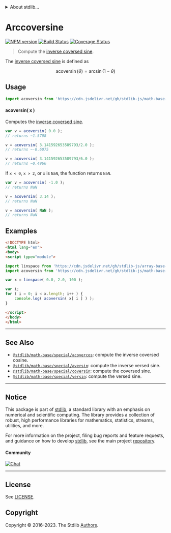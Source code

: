 <!--

@license Apache-2.0

Copyright (c) 2018 The Stdlib Authors.

Licensed under the Apache License, Version 2.0 (the "License");
you may not use this file except in compliance with the License.
You may obtain a copy of the License at

   http://www.apache.org/licenses/LICENSE-2.0

Unless required by applicable law or agreed to in writing, software
distributed under the License is distributed on an "AS IS" BASIS,
WITHOUT WARRANTIES OR CONDITIONS OF ANY KIND, either express or implied.
See the License for the specific language governing permissions and
limitations under the License.

-->


<details>
  <summary>
    About stdlib...
  </summary>
  <p>We believe in a future in which the web is a preferred environment for numerical computation. To help realize this future, we've built stdlib. stdlib is a standard library, with an emphasis on numerical and scientific computation, written in JavaScript (and C) for execution in browsers and in Node.js.</p>
  <p>The library is fully decomposable, being architected in such a way that you can swap out and mix and match APIs and functionality to cater to your exact preferences and use cases.</p>
  <p>When you use stdlib, you can be absolutely certain that you are using the most thorough, rigorous, well-written, studied, documented, tested, measured, and high-quality code out there.</p>
  <p>To join us in bringing numerical computing to the web, get started by checking us out on <a href="https://github.com/stdlib-js/stdlib">GitHub</a>, and please consider <a href="https://opencollective.com/stdlib">financially supporting stdlib</a>. We greatly appreciate your continued support!</p>
</details>

# Arccoversine

[![NPM version][npm-image]][npm-url] [![Build Status][test-image]][test-url] [![Coverage Status][coverage-image]][coverage-url] <!-- [![dependencies][dependencies-image]][dependencies-url] -->

> Compute the [inverse coversed sine][inverse-coversed-sine].

<section class="intro">

The [inverse coversed sine][inverse-coversed-sine] is defined as

<!-- <equation class="equation" label="eq:arccoversine" align="center" raw="\operatorname{acoversin}(\theta) = \arcsin(1-\theta)" alt="Inverse coversed sine."> -->

```math
\mathop{\mathrm{acoversin}}(\theta) = \arcsin(1-\theta)
```

<!-- <div class="equation" align="center" data-raw-text="\operatorname{acoversin}(\theta) = \arcsin(1-\theta)" data-equation="eq:arccoversine">
    <img src="https://cdn.jsdelivr.net/gh/stdlib-js/stdlib@bb29798906e119fcb2af99e94b60407a270c9b32/lib/node_modules/@stdlib/math/base/special/acoversin/docs/img/equation_arccoversine.svg" alt="Inverse coversed sine.">
    <br>
</div> -->

<!-- </equation> -->

</section>

<!-- /.intro -->



<section class="usage">

## Usage

```javascript
import acoversin from 'https://cdn.jsdelivr.net/gh/stdlib-js/math-base-special-acoversin@esm/index.mjs';
```

#### acoversin( x )

Computes the [inverse coversed sine][inverse-coversed-sine].

```javascript
var v = acoversin( 0.0 );
// returns ~1.5708

v = acoversin( 3.141592653589793/2.0 );
// returns ~-0.6075

v = acoversin( 3.141592653589793/6.0 );
// returns ~0.4966
```

If `x < 0`, `x > 2`, or `x` is `NaN`, the function returns `NaN`.

```javascript
var v = acoversin( -1.0 );
// returns NaN

v = acoversin( 3.14 );
// returns NaN

v = acoversin( NaN );
// returns NaN
```

</section>

<!-- /.usage -->

<section class="examples">

## Examples

<!-- eslint no-undef: "error" -->

```html
<!DOCTYPE html>
<html lang="en">
<body>
<script type="module">

import linspace from 'https://cdn.jsdelivr.net/gh/stdlib-js/array-base-linspace@esm/index.mjs';
import acoversin from 'https://cdn.jsdelivr.net/gh/stdlib-js/math-base-special-acoversin@esm/index.mjs';

var x = linspace( 0.0, 2.0, 100 );

var i;
for ( i = 0; i < x.length; i++ ) {
    console.log( acoversin( x[ i ] ) );
}

</script>
</body>
</html>
```

</section>

<!-- /.examples -->

<!-- Section for related `stdlib` packages. Do not manually edit this section, as it is automatically populated. -->

<section class="related">

* * *

## See Also

-   <span class="package-name">[`@stdlib/math-base/special/acovercos`][@stdlib/math/base/special/acovercos]</span><span class="delimiter">: </span><span class="description">compute the inverse coversed cosine.</span>
-   <span class="package-name">[`@stdlib/math-base/special/aversin`][@stdlib/math/base/special/aversin]</span><span class="delimiter">: </span><span class="description">compute the inverse versed sine.</span>
-   <span class="package-name">[`@stdlib/math-base/special/coversin`][@stdlib/math/base/special/coversin]</span><span class="delimiter">: </span><span class="description">compute the coversed sine.</span>
-   <span class="package-name">[`@stdlib/math-base/special/versin`][@stdlib/math/base/special/versin]</span><span class="delimiter">: </span><span class="description">compute the versed sine.</span>

</section>

<!-- /.related -->

<!-- Section for all links. Make sure to keep an empty line after the `section` element and another before the `/section` close. -->


<section class="main-repo" >

* * *

## Notice

This package is part of [stdlib][stdlib], a standard library with an emphasis on numerical and scientific computing. The library provides a collection of robust, high performance libraries for mathematics, statistics, streams, utilities, and more.

For more information on the project, filing bug reports and feature requests, and guidance on how to develop [stdlib][stdlib], see the main project [repository][stdlib].

#### Community

[![Chat][chat-image]][chat-url]

---

## License

See [LICENSE][stdlib-license].


## Copyright

Copyright &copy; 2016-2023. The Stdlib [Authors][stdlib-authors].

</section>

<!-- /.stdlib -->

<!-- Section for all links. Make sure to keep an empty line after the `section` element and another before the `/section` close. -->

<section class="links">

[npm-image]: http://img.shields.io/npm/v/@stdlib/math-base-special-acoversin.svg
[npm-url]: https://npmjs.org/package/@stdlib/math-base-special-acoversin

[test-image]: https://github.com/stdlib-js/math-base-special-acoversin/actions/workflows/test.yml/badge.svg?branch=v0.1.0
[test-url]: https://github.com/stdlib-js/math-base-special-acoversin/actions/workflows/test.yml?query=branch:v0.1.0

[coverage-image]: https://img.shields.io/codecov/c/github/stdlib-js/math-base-special-acoversin/main.svg
[coverage-url]: https://codecov.io/github/stdlib-js/math-base-special-acoversin?branch=main

<!--

[dependencies-image]: https://img.shields.io/david/stdlib-js/math-base-special-acoversin.svg
[dependencies-url]: https://david-dm.org/stdlib-js/math-base-special-acoversin/main

-->

[chat-image]: https://img.shields.io/gitter/room/stdlib-js/stdlib.svg
[chat-url]: https://app.gitter.im/#/room/#stdlib-js_stdlib:gitter.im

[stdlib]: https://github.com/stdlib-js/stdlib

[stdlib-authors]: https://github.com/stdlib-js/stdlib/graphs/contributors

[umd]: https://github.com/umdjs/umd
[es-module]: https://developer.mozilla.org/en-US/docs/Web/JavaScript/Guide/Modules

[deno-url]: https://github.com/stdlib-js/math-base-special-acoversin/tree/deno
[umd-url]: https://github.com/stdlib-js/math-base-special-acoversin/tree/umd
[esm-url]: https://github.com/stdlib-js/math-base-special-acoversin/tree/esm
[branches-url]: https://github.com/stdlib-js/math-base-special-acoversin/blob/main/branches.md

[stdlib-license]: https://raw.githubusercontent.com/stdlib-js/math-base-special-acoversin/main/LICENSE

[inverse-coversed-sine]: https://en.wikipedia.org/wiki/Versine

<!-- <related-links> -->

[@stdlib/math/base/special/acovercos]: https://github.com/stdlib-js/math-base-special-acovercos/tree/esm

[@stdlib/math/base/special/aversin]: https://github.com/stdlib-js/math-base-special-aversin/tree/esm

[@stdlib/math/base/special/coversin]: https://github.com/stdlib-js/math-base-special-coversin/tree/esm

[@stdlib/math/base/special/versin]: https://github.com/stdlib-js/math-base-special-versin/tree/esm

<!-- </related-links> -->

</section>

<!-- /.links -->
